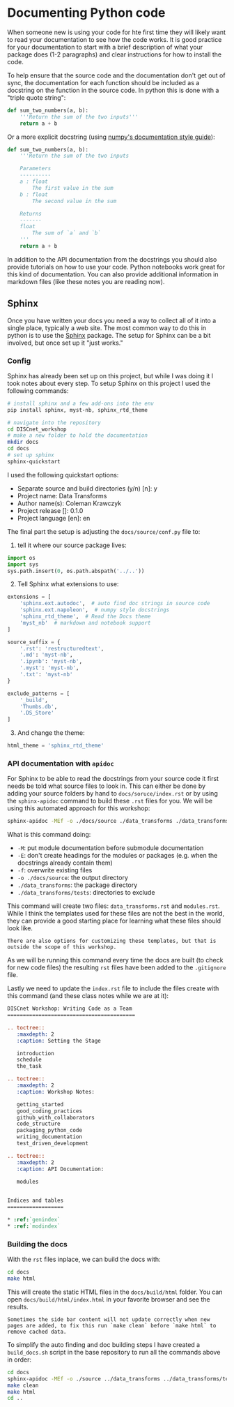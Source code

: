 # Documenting Python code
When someone new is using your code for hte first time they will likely want to read your documentation to see how the code works.  It is good practice for your documentation to start with a brief description of what your package does (1-2 paragraphs) and clear instructions for how to install the code.

To help ensure that the source code and the documentation don't get out of sync, the documentation for each function should be included as a docstring on the function in the source code.  In python this is done with a "triple quote string":

```python
def sum_two_numbers(a, b):
    '''Return the sum of the two inputs'''
    return a + b
```

Or a more explicit docstring (using [numpy's documentation style guide](https://numpydoc.readthedocs.io/en/latest/format.html#style-guide)):

```python
def sum_two_numbers(a, b):
    '''Return the sum of the two inputs

    Parameters
    ----------
    a : float
        The first value in the sum
    b : float
        The second value in the sum

    Returns
    -------
    float
        The sum of `a` and `b`
    '''
    return a + b
```

In addition to the API documentation from the docstrings you should also provide tutorials on how to use your code.  Python notebooks work great for this kind of documentation.  You can also provide additional information in markdown files (like these notes you are reading now).

## Sphinx
Once you have written your docs you need a way to collect all of it into a single place, typically a web site.  The most common way to do this in python is to use the [Sphinx](https://www.sphinx-doc.org/en/master/index.html) package.  The setup for Sphinx can be a bit involved, but once set up it "just works."

### Config
Sphinx has already been set up on this project, but while I was doing it I took notes about every step.  To setup Sphinx on this project I used the following commands:

```bash
# install sphinx and a few add-ons into the env
pip install sphinx, myst-nb, sphinx_rtd_theme

# navigate into the repository
cd DISCnet_workshop
# make a new folder to hold the documentation
mkdir docs
cd docs
# set up sphinx
sphinx-quickstart
```

I used the following quickstart options:
- Separate source and build directories (y/n) [n]: y
- Project name: Data Transforms
- Author name(s): Coleman Krawczyk
- Project release []: 0.1.0
- Project language [en]: en

The final part the setup is adjusting the `docs/source/conf.py` file to:
1. tell it where our source package lives:
```python
import os
import sys
sys.path.insert(0, os.path.abspath('../..'))
```

2. Tell Sphinx what extensions to use:
```python
extensions = [
    'sphinx.ext.autodoc',  # auto find doc strings in source code
    'sphinx.ext.napoleon',  # numpy style docstrings
    'sphinx_rtd_theme',  # Read the Docs theme
    'myst_nb'  # markdown and notebook support
]

source_suffix = {
    '.rst': 'restructuredtext',
    '.md': 'myst-nb',
    '.ipynb': 'myst-nb',
    '.myst': 'myst-nb',
    '.txt': 'myst-nb'
}

exclude_patterns = [
    '_build',
    'Thumbs.db',
    '.DS_Store'
]
```

3. And change the theme:
```python
html_theme = 'sphinx_rtd_theme'
```

### API documentation with `apidoc`
For Sphinx to be able to read the docstrings from your source code it first needs be told what source files to look in.  This can either be done by adding your source folders by hand to `docs/soruce/index.rst` or by using the `sphinx-apidoc` command to build these `.rst` files for you.  We will be using this automated approach for this workshop:

```bash
sphinx-apidoc -MEf -o ./docs/source ./data_transforms ./data_transforms/tests
```

What is this command doing:
 - `-M`: put module documentation before submodule documentation
 - `-E`: don't create headings for the modules or packages (e.g. when the docstrings already contain them)
 - `-f`: overwrite existing files
 - `-o ./docs/source`: the output directory
 - `./data_transforms`: the package directory
 - `./data_transforms/tests`: directories to exclude

This command will create two files: `data_transforms.rst` and `modules.rst`. While I think the templates used for these files are not the best in the world, they can provide a good starting place for learning what these files should look like.  

```{note}
There are also options for customizing these templates, but that is outside the scope of this workshop.
```

As we will be running this command every time the docs are built (to check for new code files) the resulting `rst` files have been added to the `.gitignore` file.

Lastly we need to update the `index.rst` file to include the files create with this command (and these class notes while we are at it):

```rst
DISCnet Workshop: Writing Code as a Team
=========================================

.. toctree::
   :maxdepth: 2
   :caption: Setting the Stage

   introduction
   schedule
   the_task

.. toctree::
   :maxdepth: 2
   :caption: Workshop Notes:

   getting_started
   good_coding_practices
   github_with_collaborators
   code_structure
   packaging_python_code
   writing_documentation
   test_driven_development

.. toctree::
   :maxdepth: 2
   :caption: API Documentation:
   
   modules


Indices and tables
==================

* :ref:`genindex`
* :ref:`modindex`
```

### Building the docs
With the `rst` files inplace, we can build the docs with:

```bash
cd docs
make html
```

This will create the static HTML files in the `docs/build/html` folder.  You can open `docs/build/html/index.html` in your favorite browser and see the results.

```{note}
Sometimes the side bar content will not update correctly when new pages are added, to fix this run `make clean` before `make html` to remove cached data.
```

To simplify the auto finding and doc building steps I have created a `build_docs.sh` script in the base repository to run all the commands above in order:

```bash
cd docs
sphinx-apidoc -MEf -o ./source ../data_transforms ../data_transforms/tests
make clean
make html
cd ..
```
